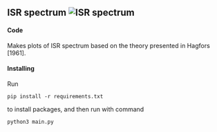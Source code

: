 ## ISR spectrum    ![ISR spectrum](https://github.com/engeir/code-for-master/workflows/ISR%20spectrum/badge.svg)
#### Code
Makes plots of ISR spectrum based on the theory presented in Hagfors [1961].

#### Installing
Run
```
pip install -r requirements.txt
```
to install packages, and then run with command
```
python3 main.py
```
